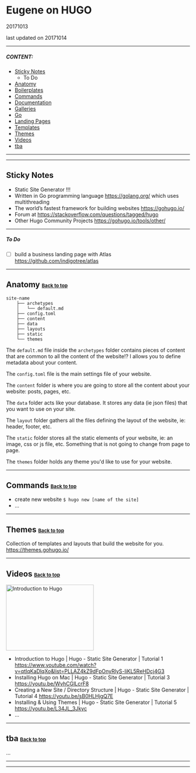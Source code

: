 # Eugene on HUGO <a name="top"></a>
20171013

last updated on 20171014

---
##### CONTENT:
- [Sticky Notes](#sticky-notes)
  - To Do
- [Anatomy](#anatomy)
- [Boilerplates](#boilerplates)
- [Commands](#commands)
- [Documentation](#documentation)
- [Galleries](#galleries)
- [Go](#go)
- [Landing Pages](#landing-pages)
- [Templates](#templates)
- [Themes](#themes)
- [Videos](#videos)
- [tba](#tba)

---

---
## <a name="sticky-notes"></a>Sticky Notes
- Static Site Generator !!!
- Written in Go programming language https://golang.org/ which uses multithreading
- The world’s fastest framework for building websites https://gohugo.io/
- Forum at https://stackoverflow.com/questions/tagged/hugo
- Other Hugo Community Projects https://gohugo.io/tools/other/

---
##### To Do
- [ ] build a business landing page with Atlas https://github.com/indigotree/atlas

---
## <a name="anatomy"></a>Anatomy <a style="font-size:small;" href="#top">Back to top</a>
```
site-name
    ├── archetypes
    │   └── default.md
    ├── config.toml
    ├── content
    ├── data
    ├── layouts
    ├── static
    └── themes
```
The `default.md` file inside the `archetypes` folder contains pieces of content that are common to all the content of the website!? I allows you to define metadata about your content.

The `config.toml` file is the main settings file of your website.

The `content` folder is where you are going to store all the content about your website: posts, pages, etc.

The `data` folder acts like your database. It stores any data (ie json files) that you want to use on your site.

The `layout` folder gathers all the files defining the layout of the website, ie: header, footer, etc.

The `static` folder stores all the static elements of your website, ie: an image, css or js file, etc. Something that is not going to change from page to page.

The `themes` folder holds any theme you'd like to use for your website.

---
## <a name="commands"></a>Commands <a style="font-size:small;" href="#top">Back to top</a>
- create new website
`$ hugo new [name of the site]`
- ...

---
## <a name="themes"></a>Themes <a style="font-size:small;" href="#top">Back to top</a>
Collection of templates and layouts that build the website for you.
https://themes.gohugo.io/



---
## <a name="videos"></a>Videos <a style="font-size:small;" href="#top">Back to top</a>
<a href="https://www.youtube.com/watch?v=qtIqKaDlqXo&list=PLLAZ4kZ9dFpOnyRlyS-liKL5ReHDcj4G3" ><img src="http://img.youtube.com/vi/qtIqKaDlqXo/0.jpg"
alt="Introduction to Hugo" width="240" height="180" /></a>
- Introduction to Hugo | Hugo - Static Site Generator | Tutorial 1
https://www.youtube.com/watch?v=qtIqKaDlqXo&list=PLLAZ4kZ9dFpOnyRlyS-liKL5ReHDcj4G3
- Installing Hugo on Mac | Hugo - Static Site Generator | Tutorial 3 https://youtu.be/WvhCGlLcrF8
- Creating a New Site / Directory Structure | Hugo - Static Site Generator | Tutorial 4 https://youtu.be/sB0HLHjgQ7E
- Installing & Using Themes | Hugo - Static Site Generator | Tutorial 5
https://youtu.be/L34JL_3Jkyc
- ...

---
## <a name="tba"></a>tba <a style="font-size:small;" href="#top">Back to top</a>
...

---

---

